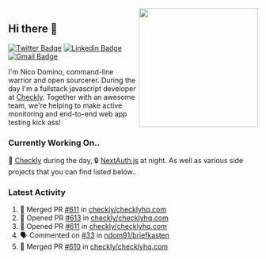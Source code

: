 <img align="right" src="https://user-images.githubusercontent.com/7415984/172472491-91b16eac-fa22-4ecf-92df-d687139fd1f9.gif" width="240" />

## Hi there 👋

[![Twitter Badge](https://img.shields.io/badge/-@ndom91-1ca0f1?style=flat-square&labelColor=1ca0f1&logo=twitter&logoColor=white&link=https://twitter.com/ndom91)](https://twitter.com/ndom91) [![Linkedin Badge](https://img.shields.io/badge/-ndom91-blue?style=flat-square&logo=Linkedin&logoColor=white&link=https://www.linkedin.com/in/ndom91/)](https://www.linkedin.com/in/ndom91/) [![Gmail Badge](https://img.shields.io/badge/-yo@ndo.dev-c14438?style=flat-square&logo=mail.ru&logoColor=white&link=mailto:yo@ndo.dev)](mailto:yo@ndo.dev)

I'm Nico Domino, command-line warrior and open sourcerer. During the day I'm a fullstack javascript developer at [Checkly](https://checklyhq.com). Together with an awesome team, we're helping to make active monitoring and end-to-end web app testing kick ass!

### Currently Working On..

🦝 [Checkly](https://checklyhq.com) during the day, 🔒 [NextAuth.js](https://github.com/nextauthjs/next-auth) at night. As well as various side projects that you can find listed below..

<!--START_SECTION_PROFILE_VIEWS:readme-info-->
<!--END_SECTION_PROFILE_VIEWS:readme-info-->

<!--START_SECTION_DAILY_COMMIT:readme-info-->
<!--END_SECTION_DAILY_COMMIT:readme-info-->

<!--START_SECTION_WEEKLY_COMMIT:readme-info-->
<!--END_SECTION_WEEKLY_COMMIT:readme-info-->

### Latest Activity

<!--START_SECTION:activity-->
1. 🎉 Merged PR [#611](https://github.com/checkly/checklyhq.com/pull/611) in [checkly/checklyhq.com](https://github.com/checkly/checklyhq.com)
2. 💪 Opened PR [#613](https://github.com/checkly/checklyhq.com/pull/613) in [checkly/checklyhq.com](https://github.com/checkly/checklyhq.com)
3. 💪 Opened PR [#611](https://github.com/checkly/checklyhq.com/pull/611) in [checkly/checklyhq.com](https://github.com/checkly/checklyhq.com)
4. 🗣 Commented on [#33](https://github.com/ndom91/briefkasten/issues/33) in [ndom91/briefkasten](https://github.com/ndom91/briefkasten)
5. 🎉 Merged PR [#610](https://github.com/checkly/checklyhq.com/pull/610) in [checkly/checklyhq.com](https://github.com/checkly/checklyhq.com)
<!--END_SECTION:activity-->

